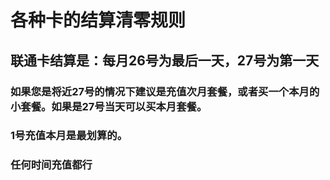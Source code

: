 # 各种卡的结算清零规则

## 联通卡结算是：每月26号为最后一天，27号为第一天

### 如果您是将近27号的情况下建议是充值次月套餐，或者买一个本月的小套餐。如果是27号当天可以买本月套餐。

### 1号充值本月是最划算的。

### 任何时间充值都行
